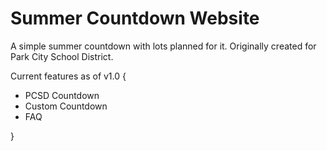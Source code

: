 # Summer Countdown Website

A simple summer countdown with lots planned for it. Originally created for Park City School District.

Current features as of v1.0 {

- PCSD Countdown
- Custom Countdown
- FAQ

}
